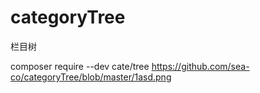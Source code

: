 # categoryTree
栏目树


composer require --dev cate/tree
https://github.com/sea-co/categoryTree/blob/master/1asd.png
